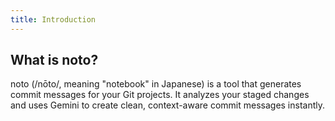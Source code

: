 ```yaml
---
title: Introduction
---
```


## What is noto?

noto (/nōto/, meaning "notebook" in Japanese) is a tool that generates commit messages for your Git projects. It analyzes your staged changes and uses Gemini to create clean, context-aware commit messages instantly.
